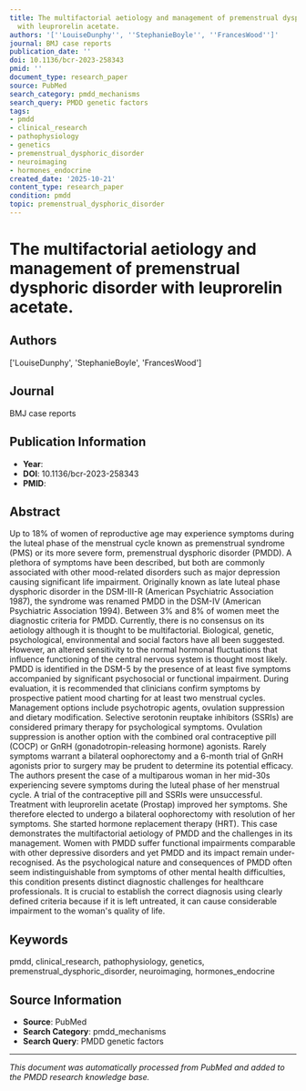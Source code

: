 ```yaml
---
title: The multifactorial aetiology and management of premenstrual dysphoric disorder
  with leuprorelin acetate.
authors: '[''LouiseDunphy'', ''StephanieBoyle'', ''FrancesWood'']'
journal: BMJ case reports
publication_date: ''
doi: 10.1136/bcr-2023-258343
pmid: ''
document_type: research_paper
source: PubMed
search_category: pmdd_mechanisms
search_query: PMDD genetic factors
tags:
- pmdd
- clinical_research
- pathophysiology
- genetics
- premenstrual_dysphoric_disorder
- neuroimaging
- hormones_endocrine
created_date: '2025-10-21'
content_type: research_paper
condition: pmdd
topic: premenstrual_dysphoric_disorder
---
```


# The multifactorial aetiology and management of premenstrual dysphoric disorder with leuprorelin acetate.

## Authors
['LouiseDunphy', 'StephanieBoyle', 'FrancesWood']

## Journal
BMJ case reports

## Publication Information
- **Year**: 
- **DOI**: 10.1136/bcr-2023-258343
- **PMID**: 

## Abstract
Up to 18% of women of reproductive age may experience symptoms during the luteal phase of the menstrual cycle known as premenstrual syndrome (PMS) or its more severe form, premenstrual dysphoric disorder (PMDD). A plethora of symptoms have been described, but both are commonly associated with other mood-related disorders such as major depression causing significant life impairment. Originally known as late luteal phase dysphoric disorder in the DSM-III-R (American Psychiatric Association 1987), the syndrome was renamed PMDD in the DSM-IV (American Psychiatric Association 1994). Between 3% and 8% of women meet the diagnostic criteria for PMDD. Currently, there is no consensus on its aetiology although it is thought to be multifactorial. Biological, genetic, psychological, environmental and social factors have all been suggested. However, an altered sensitivity to the normal hormonal fluctuations that influence functioning of the central nervous system is thought most likely. PMDD is identified in the DSM-5 by the presence of at least five symptoms accompanied by significant psychosocial or functional impairment. During evaluation, it is recommended that clinicians confirm symptoms by prospective patient mood charting for at least two menstrual cycles. Management options include psychotropic agents, ovulation suppression and dietary modification. Selective serotonin reuptake inhibitors (SSRIs) are considered primary therapy for psychological symptoms. Ovulation suppression is another option with the combined oral contraceptive pill (COCP) or GnRH (gonadotropin-releasing hormone) agonists. Rarely symptoms warrant a bilateral oophorectomy and a 6-month trial of GnRH agonists prior to surgery may be prudent to determine its potential efficacy. The authors present the case of a multiparous woman in her mid-30s experiencing severe symptoms during the luteal phase of her menstrual cycle. A trial of the contraceptive pill and SSRIs were unsuccessful. Treatment with leuprorelin acetate (Prostap) improved her symptoms. She therefore elected to undergo a bilateral oophorectomy with resolution of her symptoms. She started hormone replacement therapy (HRT). This case demonstrates the multifactorial aetiology of PMDD and the challenges in its management. Women with PMDD suffer functional impairments comparable with other depressive disorders and yet PMDD and its impact remain under-recognised. As the psychological nature and consequences of PMDD often seem indistinguishable from symptoms of other mental health difficulties, this condition presents distinct diagnostic challenges for healthcare professionals. It is crucial to establish the correct diagnosis using clearly defined criteria because if it is left untreated, it can cause considerable impairment to the woman's quality of life.

## Keywords
pmdd, clinical_research, pathophysiology, genetics, premenstrual_dysphoric_disorder, neuroimaging, hormones_endocrine

## Source Information
- **Source**: PubMed
- **Search Category**: pmdd_mechanisms
- **Search Query**: PMDD genetic factors

---
*This document was automatically processed from PubMed and added to the PMDD research knowledge base.*
